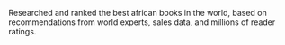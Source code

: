 Researched and ranked the best african books in the world, based on recommendations from world experts, sales data, and millions of reader ratings.

